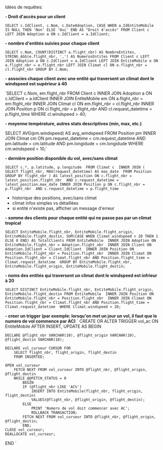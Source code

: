 Idées de requêtes:

**- Droit d'accès pour un client**

  `SELECT
    c.IdClient,
    c.Nom,
    c.DateAdoption,
    CASE WHEN a.IdEntiteMobile IS NULL THEN 'Non' ELSE 'Oui' END AS "Droit d'accès"
  FROM
      Client c
  LEFT JOIN
      Adoption a ON c.IdClient = a.IdClient;`

**- nombre d'entités suivies pour chaque client**

  `SELECT c.Nom, COUNT(DISTINCT a.flight_nbr) AS NombreEntites, STRING_AGG(e.flight_nbr, ',') AS NumerosEntites
  FROM Client c
  LEFT JOIN Adoption a ON c.IdClient = a.IdClient
  LEFT JOIN EntiteMobile e ON a.flight_nbr = e.flight_nbr
  LEFT JOIN Climat cl ON e.flight_nbr = cl.flight_nbr
  GROUP BY c.Nom;`



**- associes chaque client avec une entité qui traversent un climat dont le windspeed est supérieur à 40**

  `SELECT c.Nom, em.flight_nbr
  FROM Client c
  INNER JOIN Adoption a ON c.IdClient = a.IdClient
  INNER JOIN EntiteMobile em ON a.flight_nbr = em.flight_nbr
  INNER JOIN Climat cl ON em.flight_nbr = cl.flight_nbr
  INNER JOIN Position p ON cl.flight_nbr = p.flight_nbr AND cl.request_datetime = p.flight_time
  WHERE cl.windspeed > 40;

  
**- moyenne température, autres stats descriptives (min, max, etc.)**

  SELECT AVG(pm.windspeed) AS avg_windspeed
  FROM Position pm
  INNER JOIN Climat cm ON pm.request_datetime = cm.request_datetime
      AND pm.latitude = cm.latitude 
      AND pm.longidude = cm.longidude
  WHERE cm.windspeed < 10;`
  
**- dernière position disponible du vol, avec/sans climat**

  `SELECT c.*, p.latitude, p.longitude 
  FROM Climat c 
  INNER JOIN (
      SELECT flight_nbr, MAX(request_datetime) AS max_date 
      FROM Position 
      GROUP BY flight_nbr
  ) AS latest_position ON c.flight_nbr = latest_position.flight_nbr 
                         AND c.request_datetime = latest_position.max_date
  INNER JOIN Position p ON c.flight_nbr = p.flight_nbr 
                         AND c.request_datetime = p.flight_time`

- historique des positions, avec/sans climat
- climat infos simples vs détaillées
- si entité n'existe pas, afficher un message d'erreur

**- somme des clients pour chaque entité qui ne passe pas par un climat tropical**

  `SELECT EntiteMobile.flight_nbr, EntiteMobile.flight_origin, EntiteMobile.flight_destin, SUM(CASE WHEN Climat.windspeed > 20 THEN 1 ELSE 0 END) AS TotalClients
  FROM EntiteMobile 
  INNER JOIN Adoption ON EntiteMobile.flight_nbr = Adoption.flight_nbr 
  INNER JOIN Client ON Adoption.IdClient = Client.IdClient 
  INNER JOIN Position ON EntiteMobile.flight_nbr = Position.flight_nbr 
  INNER JOIN Climat ON Position.flight_nbr = Climat.flight_nbr AND Position.flight_time = Climat.request_datetime 
  GROUP BY EntiteMobile.flight_nbr, EntiteMobile.flight_origin, EntiteMobile.flight_destin;`

  
**- noms des entités qui traversent un climat dont le windspeed est infrieur à 20**

  `SELECT DISTINCT EntiteMobile.flight_nbr, EntiteMobile.flight_origin, EntiteMobile.flight_destin
  FROM EntiteMobile 
  INNER JOIN Position ON EntiteMobile.flight_nbr = Position.flight_nbr 
  INNER JOIN Climat ON Position.flight_nbr = Climat.flight_nbr AND Position.flight_time = Climat.request_datetime 
  WHERE Climat.windspeed < 20;`
  
**- creer un trigger (par exemple: lorsqu'on met un jour un vol, il faut que le numero de vol commence par AC)**
`
CREATE OR ALTER TRIGGER vol_ac ON EntiteMobile 
AFTER INSERT, UPDATE 
AS
  BEGIN

    DECLARE @flight_nbr VARCHAR(10), @flight_origin VARCHAR(10), @flight_destin VARCHAR(10);

    DECLARE vol_curseur CURSOR FOR
        SELECT flight_nbr, flight_origin, flight_destin
        FROM INSERTED;
    
    OPEN vol_curseur
        FETCH NEXT FROM vol_curseur INTO @flight_nbr, @flight_origin, @flight_destin
        WHILE @@FETCH_STATUS = 0
            BEGIN
            IF (@flight_nbr LIKE 'AC%')
                INSERT INTO EntiteMobile(flight_nbr, flight_origin, flight_destin)
                VALUES(@flight_nbr, @flight_origin, @flight_destin);
            ELSE
                PRINT 'Numero de vol doit commencer avec AC';
                ROLLBACK TRANSACTION;
            FETCH NEXT FROM vol_curseur INTO @flight_nbr, @flight_origin, @flight_destin;
            END;
    CLOSE vol_curseur;
    DEALLOCATE vol_curseur;
  END
  `
